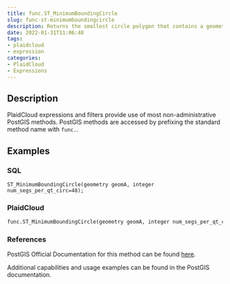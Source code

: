 ```yaml
---
title: func.ST_MinimumBoundingCircle
slug: func-st-minimumboundingcircle
description: Returns the smallest circle polygon that contains a geometry
date: 2022-01-31T11:06:48
tags:
- plaidcloud
- expression
categories:
- PlaidCloud
- Expressions
---
```



## Description


PlaidCloud expressions and filters provide use of most non-administrative PostGIS methods. PostGIS methods are accessed by prefixing the standard method name with `func.`.



## Examples


### SQL



```
ST_MinimumBoundingCircle(geometry geomA, integer num_segs_per_qt_circ=48);
```

  



### PlaidCloud



```python
func.ST_MinimumBoundingCircle(geometry geomA, integer num_segs_per_qt_circ=48);
```

  



### References


PostGIS Official Documentation for this method can be found [here](https://postgis.net/docs/manual-3.1/ST_MinimumBoundingCircle.html).



Additional capabilities and usage examples can be found in the PostGIS documentation.

